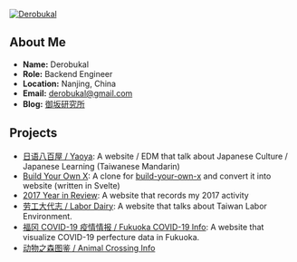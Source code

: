 [![Derobukal](https://github-readme-stats.vercel.app/api?username=RitterHou)](https://www.nosuchfield.com)

## About Me

* **Name:** Derobukal
* **Role:** Backend Engineer
* **Location:** Nanjing, China
* **Email:** <derobukal@gmail.com>
* **Blog:** [御坂研究所](https://www.nosuchfield.com)

## Projects

* [日语八百屋 / Yaoya](https://www.shurado.com): A website / EDM that talk about Japanese Culture / Japanese Learning (Taiwanese Mandarin)
* [Build Your Own X](https://build-your-own-x.now.sh): A clone for [build-your-own-x](https://github.com/danistefanovic/build-your-own-x) and convert it into website (written in Svelte)
* [2017 Year in Review](https://kjj6198.github.io/yearly-report/): A website that records my 2017 activity
* [劳工大代志 / Labor Dairy](https://kjj6198.github.io/pround-of-labor/app/): A website that talks about Taiwan Labor Environment.
* [福冈 COVID-19 疫情情报 / Fukuoka COVID-19 Info](https://fukuokacovid.info/): A website that visualize COVID-19 perfecture data in Fukuoka.
* [动物之森图鉴 / Animal Crossing Info](https://animal-crossing-info.now.sh/)
